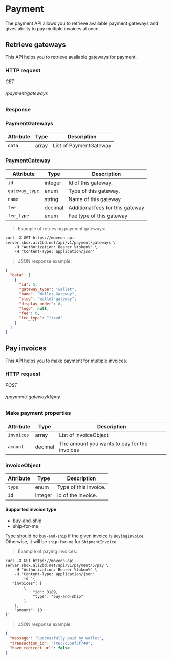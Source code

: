 # Payment #

The payment API allows you to retrieve available payment gateways 
and gives ability to pay multiple invoices at once.


## Retrieve gateways ##

This API helps you to retrieve available gateways for payment.


### HTTP request ###

<div class="api-endpoint">
	<div class="endpoint-data">
		<i class="label label-post">GET</i>
		<h6>/payment/gateways</h6>
	</div>
</div>

### Response ###

### PaymentGateways ###

| Attribute | Type   | Description            |
|-----------|--------|------------------------|
| `data`    | array  | List of PaymentGateway |

### PaymentGateway ###

| Attribute      | Type    | Description                      |
|----------------|---------|----------------------------------|
| `id`           | integer | Id of this gateway.              |
| `gateway_type` | enum    | Type of this gateway.            |
| `name`         | string  | Name of this gateway             |
| `fee`          | decimal | Additional fees for this gateway |
| `fee_type`     | enum    | Fee type of this gateway         |


> Example of retrieving payment gateways:

```shell
curl -X GET https://moveon-api-server.sbox.ali2bd.net/api/v1/payment/gateways \
	-H "Authorization: Bearer %token%" \
	-H "Content-Type: application/json"
```

> JSON response example:

```json
{
  "data": [
    {
      "id": 5,
      "gateway_type": "wallet",
      "name": "Wallet Gateway",
      "slug": "wallet-gateway",
      "display_order": 0,
      "logo": null,
      "fee": 0,
      "fee_type": "fixed"
    }
  ]
}
```



## Pay invoices ##

This API helps you to make payment for multiple invoices.

### HTTP request ###

<div class="api-endpoint">
	<div class="endpoint-data">
		<i class="label label-post">POST</i>
		<h6>/payment/:gatewayId/pay</h6>
	</div>
</div>

### Make payment properties ###

| Attribute  | Type    | Description                                  |
|------------|---------|----------------------------------------------|
| `invoices` | array   | List of invoiceObject                        |
| `amount`   | decimal | The amount you wants to pay for the invoices |

### invoiceObject ###

| Attribute   | Type    | Description                                                 |
|-------------|---------|-------------------------------------------------------------|
| `type`      | enum    | Type of this invoice.                                       |
| `id`        | integer | Id of the invoice.                                          |


#### Supported invoice type ####
- buy-and-ship
- ship-for-me

Type should be `buy-and-ship` if the given invoice is `BuyingInvoice`.
Otherwise, it will be `ship-for-me` for `ShipmentInvoice`

> Example of paying invoices:

```shell
curl -X GET https://moveon-api-server.sbox.ali2bd.net/api/v1/payment/5/pay \
	-H "Authorization: Bearer %token%" \
	-H "Content-Type: application/json"
		-d '{
   "invoices": [
        {
            "id": 3189,
            "type": "buy-and-ship"
        }
    ],
    "amount": 10
}'
```

> JSON response example:

```json
{
  "message": "Successfully paid by wallet",
  "transaction_id": "TX637c35ef3f748",
  "have_redirect_url": false
}
```

